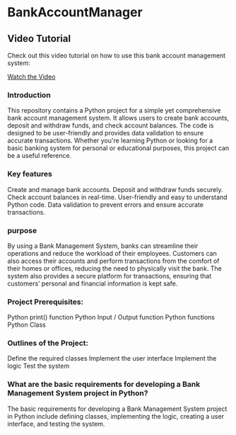 # BankAccountManager

## Video Tutorial

Check out this video tutorial on how to use this bank account management system:

[Watch the Video](https://drive.google.com/file/d/1bhO4TMEcvZsKnMCc6OlWPY6hs6A1hlSZ/view?usp=share_link)

### Introduction
This repository contains a Python project for a simple yet comprehensive bank account management system. It allows users to create bank accounts, deposit and withdraw funds, and check account balances. The code is designed to be user-friendly and provides data validation to ensure accurate transactions. Whether you're learning Python or looking for a basic banking system for personal or educational purposes, this project can be a useful reference.

### Key features
Create and manage bank accounts.
Deposit and withdraw funds securely.
Check account balances in real-time.
User-friendly and easy to understand Python code.
Data validation to prevent errors and ensure accurate transactions.
### purpose
By using a Bank Management System, banks can streamline their operations and reduce the workload of their employees. Customers can also access their accounts and perform transactions from the comfort of their homes or offices, reducing the need to physically visit the bank. The system also provides a secure platform for transactions, ensuring that customers’ personal and financial information is kept safe.

### Project Prerequisites:
Python print() function Python Input / Output function Python functions Python Class

### Outlines of the Project:
Define the required classes Implement the user interface Implement the logic Test the system

### What are the basic requirements for developing a Bank Management System project in Python?
The basic requirements for developing a Bank Management System project in Python include defining classes, implementing the logic, creating a user interface, and testing the system.


